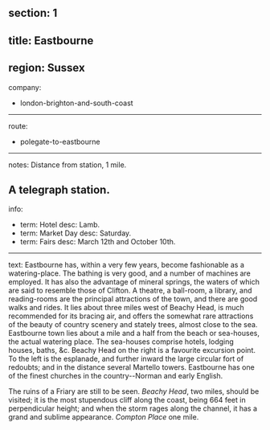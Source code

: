 section: 1
----
title: Eastbourne
----
region: Sussex
----
company:
- london-brighton-and-south-coast
----
route:
- polegate-to-eastbourne
----
notes: Distance from station, 1 mile.

A telegraph station.
----
info:
- term: Hotel
  desc: Lamb.
- term: Market Day
  desc: Saturday.
- term: Fairs
  desc: March 12th and October 10th.
----
text: Eastbourne has, within a very few years, become fashionable as a watering-place. The bathing is very good, and a number of machines are employed. It has also the advantage of mineral springs, the waters of which are said to resemble those of Clifton. A theatre, a ball-room, a library, and reading-rooms are the principal attractions of the town, and there are good walks and rides. It lies about three miles west of Beachy Head, is much recommended for its bracing air, and offers the somewhat rare attractions of the beauty of country scenery and stately trees, almost close to the sea. Eastbourne town lies about a mile and a half from the beach or sea-houses, the actual watering place. The sea-houses comprise hotels, lodging houses, baths, &c. Beachy Head on the right is a favourite excursion point. To the left is the esplanade, and further inward the large circular fort of redoubts; and in the distance several Martello towers. Eastbourne has one of the finest churches in the country--Norman and early English.

The ruins of a Friary are still to be seen. *Beachy Head*, two miles, should be visited; it is the most stupendous cliff along the coast, being 664 feet in perpendicular height; and when the storm rages along the channel, it has a grand and sublime appearance. *Compton Place* one mile.
